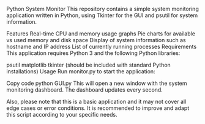Python System Monitor
This repository contains a simple system monitoring application written in Python, using Tkinter for the GUI and psutil for system information.

Features
Real-time CPU and memory usage graphs
Pie charts for available vs used memory and disk space
Display of system information such as hostname and IP address
List of currently running processes
Requirements
This application requires Python 3 and the following Python libraries:

psutil
matplotlib
tkinter (should be included with standard Python installations)
Usage
Run monitor.py to start the application:

Copy code
python GUI.py
This will open a new window with the system monitoring dashboard. The dashboard updates every second.

Also, please note that this is a basic application and it may not cover all edge cases or error conditions. It is recommended to improve and adapt this script according to your specific needs.
